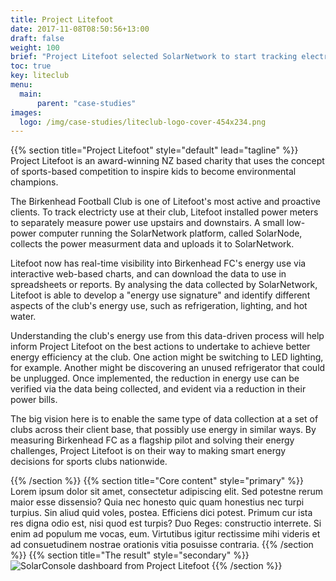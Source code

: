 ```yaml
---
title: Project Litefoot
date: 2017-11-08T08:50:56+13:00
draft: false
weight: 100
brief: "Project Litefoot selected SolarNetwork to start tracking electricity use at their sports clubs."
toc: true
key: liteclub
menu:
  main:
      parent: "case-studies"
images:
  logo: /img/case-studies/liteclub-logo-cover-454x234.png
---
```

{{% section  title="Project Litefoot" style="default" lead="tagline" %}}
Project Litefoot is an award-winning NZ based charity that uses the concept of sports-based competition to inspire kids to become environmental champions.

The Birkenhead Football Club is one of Litefoot's most active and proactive clients. To track electricty use at their club, Litefoot installed power meters to separately measure power use upstairs and downstairs. A small low-power computer running the SolarNetwork platform, called SolarNode, collects the power measurment data and uploads it to SolarNetwork.

Litefoot now has real-time visibility into Birkenhead FC's energy use via interactive web-based charts, and can download the data to use in spreadsheets or reports. By analysing the data collected by SolarNetwork, Litefoot is able to develop a "energy use signature" and identify different aspects of the club's energy use, such as refrigeration, lighting, and hot water.

Understanding the club's energy use from this data-driven process will help inform Project Litefoot on the best actions to undertake to achieve better energy efficiency at the club. One action might be switching to LED lighting, for example. Another might be discovering an unused refrigerator that could be unplugged. Once implemented, the reduction in energy use can be verified via the data being collected, and evident via a reduction in their power bills.

The big vision here is to enable the same type of data collection at a set of clubs across their client base, that possibly use energy in similar ways. By measuring Birkenhead FC as a flagship pilot and solving their energy challenges, Project Litefoot is on their way to making smart energy decisions for sports clubs nationwide.

{{% /section %}}
{{% section  title="Core content" style="primary" %}}
Lorem ipsum dolor sit amet, consectetur adipiscing elit. Sed potestne rerum maior esse dissensio? Quia nec honesto quic quam honestius nec turpi turpius. Sin aliud quid voles, postea. Efficiens dici potest. Primum cur ista res digna odio est, nisi quod est turpis? Duo Reges: constructio interrete. Si enim ad populum me vocas, eum. Virtutibus igitur rectissime mihi videris et ad consuetudinem nostrae orationis vitia posuisse contraria.
{{% /section %}}
{{% section  title="The result" style="secondary" %}}
![SolarConsole dashboard from Project Litefoot](/img/case-studies/litefoot-console-fc.png)
{{% /section %}}
